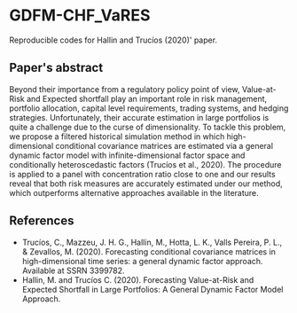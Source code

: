 # GDFM-CHF_VaRES

Reproducible codes for Hallin and Trucíos (2020)' paper.


## Paper's abstract 
Beyond their importance from a regulatory policy point of view, Value-at-Risk and Expected shortfall play an important role in risk management, portfolio allocation, capital level requirements, trading systems, and hedging strategies. Unfortunately, their accurate estimation in large portfolios is quite a challenge due to the curse of dimensionality. To tackle this problem, we propose a filtered historical simulation method in which high-dimensional conditional covariance matrices  are estimated via  a general dynamic factor model with infinite-dimensional factor space and conditionally heteroscedastic factors (Trucíos et al., 2020). The procedure is applied to a panel with  concentration ratio close to one and our results reveal that both risk measures are accurately estimated under our method, which outperforms   alternative approaches available in the literature.



## References
- Trucíos, C., Mazzeu, J. H. G., Hallin, M., Hotta, L. K., Valls Pereira, P. L., & Zevallos, M. (2020). Forecasting conditional covariance matrices in high-dimensional time series: a general dynamic factor approach. Available at SSRN 3399782.
- Hallin, M. and Trucíos C. (2020). Forecasting Value-at-Risk and Expected Shortfall in Large Portfolios: A General Dynamic Factor Model Approach.
